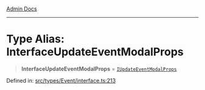[Admin Docs](/)

***

# Type Alias: InterfaceUpdateEventModalProps

> **InterfaceUpdateEventModalProps** = [`IUpdateEventModalProps`](../interfaces/IUpdateEventModalProps.md)

Defined in: [src/types/Event/interface.ts:213](https://github.com/PalisadoesFoundation/talawa-admin/blob/main/src/types/Event/interface.ts#L213)
